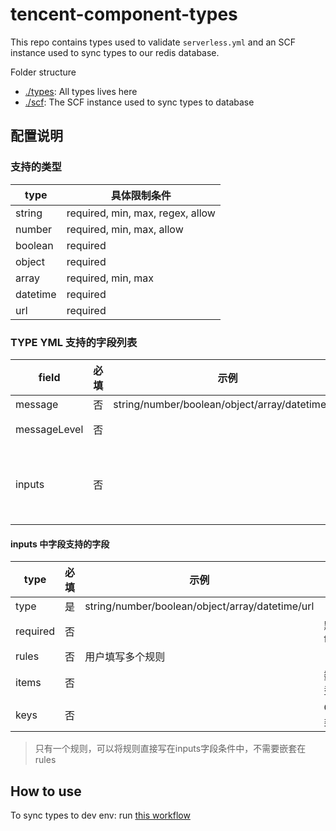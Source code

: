 # tencent-component-types

This repo contains types used to validate `serverless.yml` and an SCF instance used to sync types to our redis database.

Folder structure
- [./types](./types): All types lives here
- [./scf](./scf): The SCF instance used to sync types to database

## 配置说明

### 支持的类型

| type     | 具体限制条件					|
| ---  | ---  |
| string   | required, min, max, regex, allow                                |
| number   | required, min, max, allow                                       |
| boolean  | required                                                  |
| object   | required                                                      |
| array    | required, min, max                                              |
| datetime | required                                                     |
| url      | required                                                     |


### TYPE YML 支持的字段列表

| field        | 必填 | 示例                                            | 备注                         |
| ------------ | ---- | ----------------------------------------------- | ---------------------------- |
| message      | 否   | string/number/boolean/object/array/datetime/url |                              |
| messageLevel | 否   |                                                 | 默认 warning                 |
| inputs       | 否   |                                                 | 默认 error， error会终止进程 |


#### inputs 中字段支持的字段

| type     | 必填 | 示例                                            | 备注        |
| -------- | ---- | ----------------------------------------------- | ----------- |
| type     | 是   | string/number/boolean/object/array/datetime/url |             |
| required | 否   |                                                 | 默认 false  |
| rules    | 否   | 用户填写多个规则                                                |             |
| items    | 否   |                                                 | 数组类型    |
| keys     | 否   |                                                 | Object 类型 |

> 只有一个规则，可以将规则直接写在inputs字段条件中，不需要嵌套在 rules

## How to use

To sync types to dev env: run [this workflow](https://github.com/serverlessinc/tencent-component-types/actions/workflows/dev.yml)
